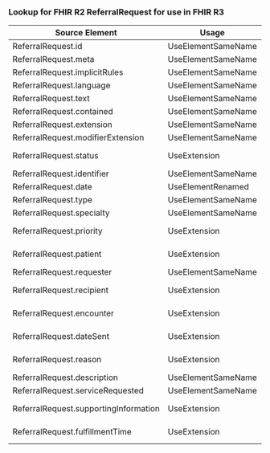 ### Lookup for FHIR R2 ReferralRequest for use in FHIR R3

| Source Element | Usage | Target |
| -------------- | ----- | ------ |
| ReferralRequest.id | UseElementSameName | ReferralRequest.id |
| ReferralRequest.meta | UseElementSameName | ReferralRequest.meta |
| ReferralRequest.implicitRules | UseElementSameName | ReferralRequest.implicitRules |
| ReferralRequest.language | UseElementSameName | ReferralRequest.language |
| ReferralRequest.text | UseElementSameName | ReferralRequest.text |
| ReferralRequest.contained | UseElementSameName | ReferralRequest.contained |
| ReferralRequest.extension | UseElementSameName | ReferralRequest.extension |
| ReferralRequest.modifierExtension | UseElementSameName | ReferralRequest.modifierExtension |
| ReferralRequest.status | UseExtension | http://hl7.org/fhir/1.0/StructureDefinition/extension-ReferralRequest.status |
| ReferralRequest.identifier | UseElementSameName | ReferralRequest.identifier |
| ReferralRequest.date | UseElementRenamed | ReferralRequest.authoredOn |
| ReferralRequest.type | UseElementSameName | ReferralRequest.type |
| ReferralRequest.specialty | UseElementSameName | ReferralRequest.specialty |
| ReferralRequest.priority | UseExtension | http://hl7.org/fhir/1.0/StructureDefinition/extension-ReferralRequest.priority |
| ReferralRequest.patient | UseExtension | http://hl7.org/fhir/1.0/StructureDefinition/extension-ReferralRequest.patient |
| ReferralRequest.requester | UseElementSameName | ReferralRequest.requester |
| ReferralRequest.recipient | UseExtension | http://hl7.org/fhir/1.0/StructureDefinition/extension-ReferralRequest.recipient |
| ReferralRequest.encounter | UseExtension | http://hl7.org/fhir/1.0/StructureDefinition/extension-ReferralRequest.encounter |
| ReferralRequest.dateSent | UseExtension | http://hl7.org/fhir/1.0/StructureDefinition/extension-ReferralRequest.dateSent |
| ReferralRequest.reason | UseExtension | http://hl7.org/fhir/1.0/StructureDefinition/extension-ReferralRequest.reason |
| ReferralRequest.description | UseElementSameName | ReferralRequest.description |
| ReferralRequest.serviceRequested | UseElementSameName | ReferralRequest.serviceRequested |
| ReferralRequest.supportingInformation | UseExtension | http://hl7.org/fhir/1.0/StructureDefinition/extension-ReferralRequest.supportingInformation |
| ReferralRequest.fulfillmentTime | UseExtension | http://hl7.org/fhir/1.0/StructureDefinition/extension-ReferralRequest.fulfillmentTime |
